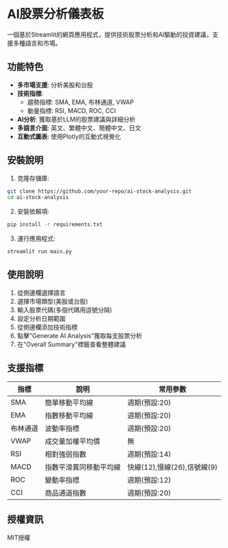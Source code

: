 # AI股票分析儀表板

一個基於Streamlit的網頁應用程式，提供技術股票分析和AI驅動的投資建議，支援多種語言和市場。

## 功能特色

- **多市場支援**: 分析美股和台股
- **技術指標**: 
  - 趨勢指標: SMA, EMA, 布林通道, VWAP
  - 動量指標: RSI, MACD, ROC, CCI
- **AI分析**: 獲取基於LLM的股票建議與詳細分析
- **多語言介面**: 英文、繁體中文、簡體中文、日文
- **互動式圖表**: 使用Plotly的互動式視覺化

## 安裝說明

1. 克隆存儲庫:
```bash
git clone https://github.com/your-repo/ai-stock-analysis.git
cd ai-stock-analysis
```

2. 安裝依賴項:
```bash
pip install -r requirements.txt
```

3. 運行應用程式:
```bash
streamlit run main.py
```

## 使用說明

1. 從側邊欄選擇語言
2. 選擇市場類型(美股或台股)
3. 輸入股票代碼(多個代碼用逗號分隔)
4. 設定分析日期範圍
5. 從側邊欄添加技術指標
6. 點擊"Generate AI Analysis"獲取每支股票分析
7. 在"Overall Summary"標籤查看整體建議

## 支援指標

| 指標 | 說明 | 常用參數 |
|------|------|----------|
| SMA | 簡單移動平均線 | 週期(預設:20) |
| EMA | 指數移動平均線 | 週期(預設:20) |
| 布林通道 | 波動率指標 | 週期(預設:20) |
| VWAP | 成交量加權平均價 | 無 |
| RSI | 相對強弱指數 | 週期(預設:14) |
| MACD | 指數平滑異同移動平均線 | 快線(12),慢線(26),信號線(9) |
| ROC | 變動率指標 | 週期(預設:12) |
| CCI | 商品通道指數 | 週期(預設:20) |

## 授權資訊

MIT授權
